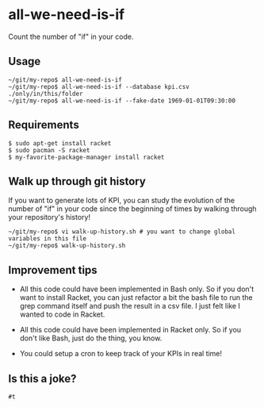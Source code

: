 # all-we-need-is-if
Count the number of "if" in your code.

## Usage

```
~/git/my-repo$ all-we-need-is-if
~/git/my-repo$ all-we-need-is-if --database kpi.csv ./only/in/this/folder
~/git/my-repo$ all-we-need-is-if --fake-date 1969-01-01T09:30:00
```

## Requirements

```
$ sudo apt-get install racket
$ sudo pacman -S racket
$ my-favorite-package-manager install racket
```

## Walk up through git history

If you want to generate lots of KPI, you can study the evolution of the number of "if" in your code
since the beginning of times by walking through your repository's history!

```
~/git/my-repo$ vi walk-up-history.sh # you want to change global variables in this file
~/git/my-repo$ walk-up-history.sh
```

## Improvement tips

* All this code could have been implemented in Bash only. So if you don't want to install Racket, you can just refactor a bit the bash file to run the grep command itself and push the result in a csv file. I just felt like I wanted to code in Racket.

* All this code could have been implemented in Racket only. So if you don't like Bash, just do the thing, you know.

* You could setup a cron to keep track of your KPIs in real time!

## Is this a joke?

`#t`
